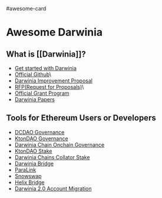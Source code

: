 #awesome-card

# Awesome Darwinia

## What is [[Darwinia]]?

- [Get started with Darwinia](https://docs.darwinia.network/)
- [Official Github](https://github.com/darwinia-network)\
- [Darwinia Improvement Proposal](https://dips.darwinia.network/)
- [RFP(Request for Proposals)](https://github.com/darwinia-network/collaboration/issues)\
- [Official Grant Program](https://github.com/darwinia-network/collaboration/blob/master/grant/README.md)
- [Darwinia Papers](https://darwinia.network/#/papers)

## Tools for Ethereum Users or Developers

- [DCDAO Governance](https://www.tally.xyz/gov/dcdao)
- [KtonDAO Governance](https://www.tally.xyz/gov/ktondao)
- [Darwinia Chain Onchain Governance](https://darwinia2.subsquare.io/)
- [KtonDAO Stake](https://staking.ktondao.xyz/)
- [Darwinia Chains Collator Stake](https://collator-staking.darwinia.network/)
- [Darwinia Bridge](https://bridge.darwinia.network/)
- [ParaLink](https://para.link/)
- [Snowswap](https://snowswap.xyz/#/)
- [Helix Bridge](https://helixbridge.app/)
- [Darwinia 2.0 Account Migration](https://migration.darwinia.network/)
